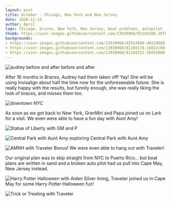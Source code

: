 ```yaml
---
layout: post
title: October - Chicago, New York and New Jersey
date: 2020-11-15
author: April 
tags: Chicago, braces, New York, New Jersey, boat problems, autopilot 
thumb: https://user-images.githubusercontent.com/13930968/81184200-20f80d80-8f7e-11ea-9791-01aa90bbb710.jpeg
backgrounds:
- https://user-images.githubusercontent.com/13930968/92014800-d022d680-ed1d-11ea-83bb-756a807b0923.jpeg
- https://user-images.githubusercontent.com/13930968/81184178-1b022c80-8f7e-11ea-860d-90e86da7c17a.jpeg
- https://user-images.githubusercontent.com/13930968/81184212-26555800-8f7e-11ea-814f-fd427b09b708.jpeg
---
```

![audrey before and after](https://user-images.githubusercontent.com/13930968/92014800-d022d680-ed1d-11ea-83bb-756a807b0923.jpeg)
before and after

After 16 months in Braces, Audrey had them taken off! Yay! She will be using Invisalign about half the time now for the unforeseeable future. She is really happy with the results, but funnily enough, she was really liking the look of braces, and misses them too. 

![downtown NYC](https://user-images.githubusercontent.com/13930968/81184207-23f2fe00-8f7e-11ea-94f3-d4a2768b6cdf.jpeg)

As soon as we got back to New York, GranMiri and Papa joined us on Lark for a visit. We even were able to have a fun day with Aunt Amy! 

![Statue of Liberty with GM and P](https://user-images.githubusercontent.com/13930968/81184200-20f80d80-8f7e-11ea-9791-01aa90bbb710.jpeg)

![Central Park with Aunt Amy](https://user-images.githubusercontent.com/13930968/81184166-150c4b80-8f7e-11ea-801c-96be302bed88.jpeg)
exploring Central Park with Aunt Amy

![AMNH with Traveler](https://user-images.githubusercontent.com/13930968/81184178-1b022c80-8f7e-11ea-860d-90e86da7c17a.jpeg)
Bonus! We were even able to hang out with Traveler! 


Our original plan was to skip straight from NYC to Puerto Rico… but boat plans are written in sand and a broken auto pilot had us pull into Cape May, New Jersey instead. 

![Harry Potter Halloween with Aiden](https://user-images.githubusercontent.com/13930968/81184190-1dfd1d00-8f7e-11ea-9f15-6113cba49bb7.jpeg)
Silver lining, Traveler joined us in Cape May for some Harry Potter Halloween fun! 

![Trick or Treating with Traveler](https://user-images.githubusercontent.com/13930968/81184199-205f7700-8f7e-11ea-8ab6-d57d07b65b78.jpeg)
